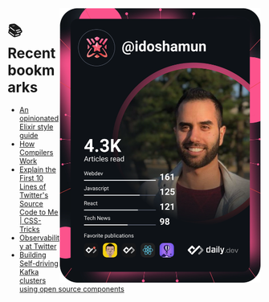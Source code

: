 <a href="https://app.daily.dev/idoshamun"><img src="https://raw.githubusercontent.com/idoshamun/idoshamun/devcard/devcard.svg" align='right' width="400" alt="Ido Shamun's Dev Card"/></a>

# 📚 Recent bookmarks
<!-- BOOKMARKS:START -->
- [An opinionated Elixir style guide](https://app.daily.dev/posts/TrtHko4SE?utm_source=rss&utm_medium=bookmarks&utm_campaign=28849d86070e4c099c877ab6837c61f0)
- [How Compilers Work](https://app.daily.dev/posts/ZhaiG3uGC?utm_source=rss&utm_medium=bookmarks&utm_campaign=28849d86070e4c099c877ab6837c61f0)
- [Explain the First 10 Lines of Twitter&#39;s Source Code to Me | CSS-Tricks](https://app.daily.dev/posts/N6ViIgU7G?utm_source=rss&utm_medium=bookmarks&utm_campaign=28849d86070e4c099c877ab6837c61f0)
- [Observability at Twitter](https://app.daily.dev/posts/OqhFlvGE-?utm_source=rss&utm_medium=bookmarks&utm_campaign=28849d86070e4c099c877ab6837c61f0)
- [Building Self-driving Kafka clusters using open source components](https://app.daily.dev/posts/Q15mXrQRr?utm_source=rss&utm_medium=bookmarks&utm_campaign=28849d86070e4c099c877ab6837c61f0)
<!-- BOOKMARKS:END -->
